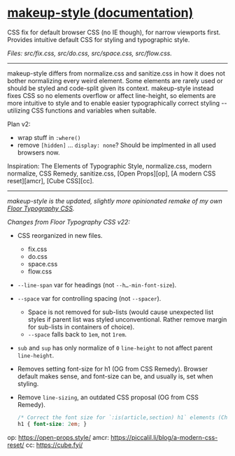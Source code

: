# [makeup-style (documentation)](https://some.makeup/style)

CSS fix for default browser CSS (no IE though), for narrow viewports first. Provides intuitive default CSS for styling and typographic style.

*Files: src/fix.css, src/do.css, src/space.css, src/flow.css.*

---

makeup-style differs from normalize.css and sanitize.css in how it does not bother normalizing every weird element. Some elements are rarely used or should be styled and code-split given its context. makeup-style instead fixes CSS so no elements overflow or affect line-height, so elements are more intuitive to style and to enable easier typographically correct styling -- utilizing CSS functions and variables when suitable.

Plan v2:

- wrap stuff in `:where()`
- remove `[hidden]` ... `display: none`? Should be implmented in all used browsers now.

Inspiration: The Elements of Typographic Style, normalize.css, modern normalize, CSS Remedy, sanitize.css, [Open Props][op], [A modern CSS reset][amcr], [Cube CSS][cc].

---

*makeup-style is the updated, slightly more opinionated remake of my own [Floor Typography CSS](https://floortypography.vercel.app).*

*Changes from Floor Typography CSS v22:*

- CSS reorganized in new files.
	- fix.css
	- do.css
	- space.css
	- flow.css
- `--line-span` var for headings (not `--h…-min-font-size`).
- `--space` var for controlling spacing (not `--spacer`).
	- Space is not removed for sub-lists (would cause unexpected list styles if parent list was styled unconventional. Rather remove margin for sub-lists in containers of choice).
	- `--space` falls back to `1em`, not `1rem`.
- `sub` and `sup` has only normalize of `0` `line-height` to not affect parent `line-height`.
- Removes setting font-size for h1 (OG from CSS Remedy). Browser default makes sense, and font-size can be, and usually is, set when styling.
- Remove `line-sizing`, an outdated CSS proposal (OG from CSS Remedy).

	```css
	/* Correct the font size for `:is(article,section) h1` elements (Chrome/Firefox/Safari). */
	h1 { font-size: 2em; }
	```

op: https://open-props.style/
amcr: https://piccalil.li/blog/a-modern-css-reset/
cc: https://cube.fyi/
